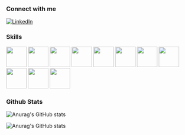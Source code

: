 ### Connect with me  

[![LinkedIn](https://img.shields.io/badge/LinkedIn-0A66C2.svg?style=for-the-badge&logo=LinkedIn&logoColor=white)](https://www.linkedin.com/in/nikolay-mihalev-b33005298/)

### Skills

<picture>
  <source media="(prefers-color-scheme: dark)" srcset="https://github.com/tandpfun/skill-icons/blob/main/icons/CS.svg">
  <source media="(prefers-color-scheme: light)" srcset="https://github.com/tandpfun/skill-icons/blob/main/icons/CS.svg">
  <img src="" width="55">
</picture>
<picture>
  <source media="(prefers-color-scheme: dark)" srcset="https://github.com/tandpfun/skill-icons/blob/main/icons/DotNet.svg">
  <source media="(prefers-color-scheme: light)" srcset="https://github.com/tandpfun/skill-icons/blob/main/icons/DotNet.svg">
  <img src="" width="55">
</picture>
<picture>
  <source media="(prefers-color-scheme: dark)" srcset="https://github.com/tandpfun/skill-icons/blob/main/icons/JavaScript.svg">
  <source media="(prefers-color-scheme: light)" srcset="https://github.com/tandpfun/skill-icons/blob/main/icons/JavaScript.svg">
  <img src="" width="55">
</picture>
<picture>
  <source media="(prefers-color-scheme: dark)" srcset="https://github.com/tandpfun/skill-icons/blob/main/icons/HTML.svg">
  <source media="(prefers-color-scheme: light)" srcset="https://github.com/tandpfun/skill-icons/blob/main/icons/HTML.svg">
  <img src="" width="55">
</picture>
<picture>
  <source media="(prefers-color-scheme: dark)" srcset="https://github.com/tandpfun/skill-icons/blob/main/icons/CSS.svg">
  <source media="(prefers-color-scheme: light)" srcset="https://github.com/tandpfun/skill-icons/blob/main/icons/CSS.svg">
  <img src="" width="55">
</picture>
<picture>
  <source media="(prefers-color-scheme: dark)" srcset="https://github.com/tandpfun/skill-icons/blob/main/icons/Angular-Dark.svg">
  <source media="(prefers-color-scheme: light)" srcset="https://github.com/tandpfun/skill-icons/blob/main/icons/Angular-Light.svg">
  <img src="" width="55">
</picture>
<picture>
  <source media="(prefers-color-scheme: dark)" srcset="https://github.com/tandpfun/skill-icons/blob/main/icons/TypeScript.svg">
  <source media="(prefers-color-scheme: light)" srcset="https://github.com/tandpfun/skill-icons/blob/main/icons/TypeScript.svg">
  <img src="" width="55">
</picture>
<picture>
  <source media="(prefers-color-scheme: dark)" srcset="https://github.com/tandpfun/skill-icons/blob/main/icons/Docker.svg">
  <source media="(prefers-color-scheme: light)" srcset="https://github.com/tandpfun/skill-icons/blob/main/icons/Docker.svg">
  <img src="" width="55">
</picture>
<picture>
  <source media="(prefers-color-scheme: dark)" srcset="https://github.com/tandpfun/skill-icons/blob/main/icons/Jenkins-Dark.svg">
  <source media="(prefers-color-scheme: light)" srcset="https://github.com/tandpfun/skill-icons/blob/main/icons/Jenkins-Light.svg">
  <img src="" width="55">
</picture>
<picture>
  <source media="(prefers-color-scheme: dark)" srcset="https://github.com/tandpfun/skill-icons/blob/main/icons/Postman.svg">
  <source media="(prefers-color-scheme: light)" srcset="https://github.com/tandpfun/skill-icons/blob/main/icons/Postman.svg">
  <img src="" width="55">
</picture>
<picture>
  <source media="(prefers-color-scheme: dark)" srcset="https://github.com/tandpfun/skill-icons/blob/main/icons/Git.svg">
  <source media="(prefers-color-scheme: light)" srcset="https://github.com/tandpfun/skill-icons/blob/main/icons/Git.svg">
  <img src="" width="55">
</picture>

### Github Stats  

![Anurag's GitHub stats](https://github-readme-stats.vercel.app/api/top-langs?username=nikolaymihalev&show_icons=true&theme=transparent&locale=en&hide_border=true&layout=compact)

![Anurag's GitHub stats](https://github-readme-stats.vercel.app/api?username=nikolaymihalev&show_icons=true&theme=transparent&hide_border=true&count_private=true)
